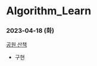 # Algorithm_Learn
### 2023-04-18 (화)
[공원 산책](https://school.programmers.co.kr/learn/courses/30/lessons/172928)
- 구현
